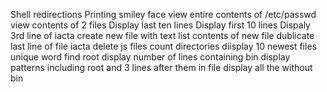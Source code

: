 Shell redirections
Printing smiley face
view entire contents of /etc/passwd
view contents of 2 files
Display last ten lines
Display first 10 lines
Dispaly 3rd line of iacta
create new file with text
list contents of new file
dublicate last line of file iacta
delete js files
count directories
diisplay 10 newest files
unique word
find root
display number of lines containing bin
display patterns including root and 3 lines after them in file
display all the without bin
